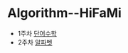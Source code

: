 # Algorithm--HiFaMi

- 1주차 [단어수학](https://www.acmicpc.net/problem/1339)
- 2주차 [알파벳](https://www.acmicpc.net/problem/1987)
